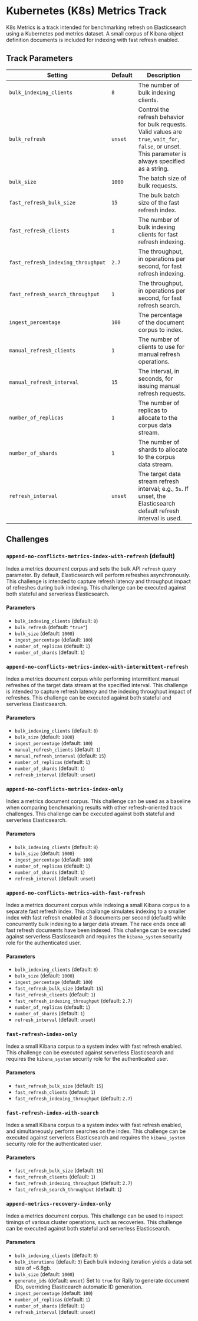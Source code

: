 # Kubernetes (K8s) Metrics Track
K8s Metrics is a track intended for benchmarking refresh on Elasticsearch using a Kubernetes pod metrics dataset. A small corpus of Kibana object definition documents is included for indexing with fast refresh enabled.

## Track Parameters

| Setting | Default | Description |
| --- | --- | --- |
| `bulk_indexing_clients` | `8` | The number of bulk indexing clients. |
| `bulk_refresh` | `unset` | Control the refresh behavior for bulk requests. Valid values are `true`, `wait_for`, `false`, or unset. This parameter is always specified as a string. |
| `bulk_size` | `1000` | The batch size of bulk requests. |
| `fast_refresh_bulk_size` | `15` | The bulk batch size of the fast refresh index. |
| `fast_refresh_clients` | `1` | The number of bulk indexing clients for fast refresh indexing. |
| `fast_refresh_indexing_throughput` | `2.7` | The throughput, in operations per second, for fast refresh indexing. |
| `fast_refresh_search_throughput` | `1` | The throughput, in operations per second, for fast refresh search. |
| `ingest_percentage` | `100` | The percentage of the document corpus to index. |
| `manual_refresh_clients` | `1` | The number of clients to use for manual refresh operations. |
| `manual_refresh_interval` | `15` | The interval, in seconds, for issuing manual refresh requests. |
| `number_of_replicas` | `1` | The number of replicas to allocate to the corpus data stream. |
| `number_of_shards` | `1` | The number of shards to allocate to the corpus data stream. |
| `refresh_interval` | `unset` | The target data stream refresh interval; e.g., `5s`. If unset, the Elasticsearch default refresh interval is used. |

## Challenges

### `append-no-conflicts-metrics-index-with-refresh` (default)

Index a metrics document corpus and sets the bulk API `refresh` query parameter. By default, Elasticsearch will perform refreshes asynchronously. This challenge is intended to capture refresh latency and throughput impact of refreshes during bulk indexing. This challenge can be executed against both stateful and serverless Elasticsearch.

#### Parameters

* `bulk_indexing_clients` (default: `8`)
* `bulk_refresh` (default: `"true"`)
* `bulk_size` (default: `1000`)
* `ingest_percentage` (default: `100`)
* `number_of_replicas` (default: `1`)
* `number_of_shards` (default: `1`)

### `append-no-conflicts-metrics-index-with-intermittent-refresh`

Index a metrics document corpus while performing intermittent manual refreshes of the target data stream at the specified interval. This challenge is intended to capture refresh latency and the indexing throughput impact of refreshes. This challenge can be executed against both stateful and serverless Elasticsearch.

#### Parameters

* `bulk_indexing_clients` (default: `8`)
* `bulk_size` (default: `1000`)
* `ingest_percentage` (default: `100`)
* `manual_refresh_clients` (default: `1`)
* `manual_refresh_interval` (default: `15`)
* `number_of_replicas` (default: `1`)
* `number_of_shards` (default: `1`)
* `refresh_interval` (default: `unset`)

### `append-no-conflicts-metrics-index-only`

Index a metrics document corpus. This challenge can be used as a baseline when comparing benchmarking results with other refresh-oriented track challenges. This challenge can be executed against both stateful and serverless Elasticsearch.

#### Parameters

* `bulk_indexing_clients` (default: `8`)
* `bulk_size` (default: `1000`)
* `ingest_percentage` (default: `100`)
* `number_of_replicas` (default: `1`)
* `number_of_shards` (default: `1`)
* `refresh_interval` (default: `unset`)

### `append-no-conflicts-metrics-with-fast-refresh`

Index a metrics document corpus while indexing a small Kibana corpus to a separate fast refresh index. This challange simulates indexing to a smaller index with fast refresh enabled at 3 documents per second (default) while concurrently bulk indexing to a larger data stream. The race ends once all fast refresh documents have been indexed. This challenge can be executed against serverless Elasticsearch and requires the `kibana_system` security role for the authenticated user.

#### Parameters

* `bulk_indexing_clients` (default: `8`)
* `bulk_size` (default: `1000`)
* `ingest_percentage` (default: `100`)
* `fast_refresh_bulk_size` (default: `15`)
* `fast_refresh_clients` (default: `1`)
* `fast_refresh_indexing_throughput` (default: `2.7`)
* `number_of_replicas` (default: `1`)
* `number_of_shards` (default: `1`)
* `refresh_interval` (default: `unset`)

### `fast-refresh-index-only`

Index a small Kibana corpus to a system index with fast refresh enabled. This challenge can be executed against serverless Elasticsearch and requires the `kibana_system` security role for the authenticated user.

#### Parameters

* `fast_refresh_bulk_size` (default: `15`)
* `fast_refresh_clients` (default: `1`)
* `fast_refresh_indexing_throughput` (default: `2.7`)

### `fast-refresh-index-with-search`

Index a small Kibana corpus to a system index with fast refresh enabled, and simultaneously perform searches on the index. This challenge can be executed against serverless Elasticsearch and requires the `kibana_system` security role for the authenticated user.

#### Parameters

* `fast_refresh_bulk_size` (default: `15`)
* `fast_refresh_clients` (default: `1`)
* `fast_refresh_indexing_throughput` (default: `2.7`)
* `fast_refresh_search_throughput` (default: `1`)

### `append-metrics-recovery-index-only`

Index a metrics document corpus. This challenge can be used to inspect timings of various cluster operations, such as recoveries. This challenge can be executed against both stateful and serverless Elasticsearch.

#### Parameters

* `bulk_indexing_clients` (default: `8`)
* `bulk_iterations` (default: `3`) Each bulk indexing iteration yields a data set size of ~6.8gb.
* `bulk_size` (default: `1000`)
* `generate_ids` (default: `unset`) Set to `true` for Rally to generate document IDs, overriding Elasticearch automatic ID generation.
* `ingest_percentage` (default: `100`)
* `number_of_replicas` (default: `1`)
* `number_of_shards` (default: `1`)
* `refresh_interval` (default: `unset`)
